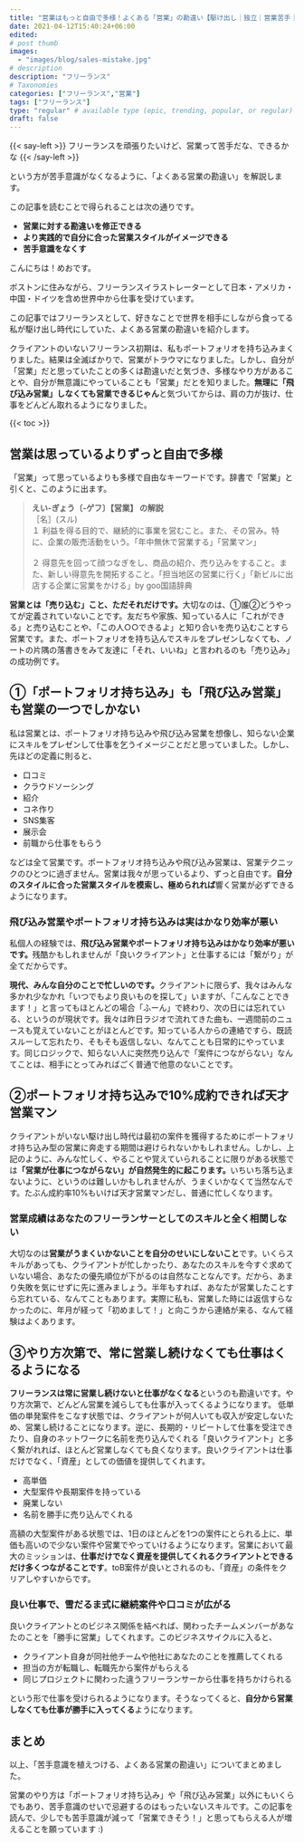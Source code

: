 ```yaml
---
title: "営業はもっと自由で多様！よくある「営業」の勘違い【駆け出し｜独立｜営業苦手｜フリーランス｜売り込み】"
date: 2021-04-12T15:40:24+06:00
edited: 
# post thumb
images:
  - "images/blog/sales-mistake.jpg"
# description
description: "フリーランス"
# Taxonomies
categories: ["フリーランス","営業"]
tags: ["フリーランス"]
type: "regular" # available type (epic, trending, popular, or regular)
draft: false
---
```


{{< say-left >}}
フリーランスを頑張りたいけど、営業って苦手だな、できるかな
{{< /say-left >}}

という方が苦手意識がなくなるように、「よくある営業の勘違い」を解説します。

この記事を読むことで得られることは次の通りです。
* **営業に対する勘違いを修正できる**
* **より実践的で自分に合った営業スタイルがイメージできる**
* **苦手意識をなくす**

こんにちは！めおです。

ボストンに住みながら、フリーランスイラストレーターとして日本・アメリカ・中国・ドイツを含め世界中から仕事を受けています。

この記事ではフリーランスとして、好きなことで世界を相手にしながら食ってる私が駆け出し時代にしていた、よくある営業の勘違いを紹介します。

クライアントのいないフリーランス初期は、私もポートフォリオを持ち込みまくりました。結果は全滅ばかりで、営業がトラウマになりました。しかし、自分が「営業」だと思っていたことの多くは勘違いだと気づき、多様なやり方があることや、自分が無意識にやっていることも「営業」だとを知りました。<span class="keiko-red">**無理に「飛び込み営業」しなくても営業できるじゃん**</span>と気づいてからは、肩の力が抜け、仕事をどんどん取れるようになりました。

{{< toc >}}

## 営業は思っているよりずっと自由で多様
「営業」って思っているよりも多様で自由なキーワードです。辞書で「営業」と引くと、このように出ます。

>**えい‐ぎょう〔‐ゲフ〕【営業】 の解説**<br>［名］(スル)<br>１ 利益を得る目的で、継続的に事業を営むこと。また、その営み。特に、企業の販売活動をいう。「年中無休で営業する」「営業マン」<br><br>２ 得意先を回って顔つなぎをし、商品の紹介、売り込みをすること。また、新しい得意先を開拓すること。「担当地区の営業に行く」「新ビルに出店する企業に営業をかける」by goo国語辞典

<span class="keiko-red">**営業とは「売り込む」こと、ただそれだけです。**</span>大切なのは、①誰②どうやってが定義されていないことです。友だちや家族、知っている人に「これができる」と売り込むことや、「この人○○できるよ」と知り合いを売り込むことすら営業です。また、ポートフォリオを持ち込んでスキルをプレゼンしなくても、ノートの片隅の落書きをみて友達に「それ、いいね」と言われるのも「売り込み」の成功例です。

## ①「ポートフォリオ持ち込み」も「飛び込み営業」も営業の一つでしかない
私は営業とは、ポートフォリオ持ち込みや飛び込み営業を想像し、知らない企業にスキルをプレゼンして仕事を乞うイメージことだと思っていました。しかし、先ほどの定義に則ると、
* 口コミ
* クラウドソーシング
* 紹介
* コネ作り
* SNS集客
* 展示会
* 前職から仕事をもらう

などは全て営業です。ポートフォリオ持ち込みや飛び込み営業は、営業テクニックのひとつに過ぎません。営業は我々が思っているより、ずっと自由です。<span class="keiko-red">**自分のスタイルに合った営業スタイルを模索し、極められれば**</span>響く営業が必ずできるようになります。

### 飛び込み営業やポートフォリオ持ち込みは実はかなり効率が悪い
私個人の経験では、<span class="keiko-red">**飛び込み営業やポートフォリオ持ち込みはかなり効率が悪いです。**</span>残酷かもしれませんが「良いクライアント」と仕事するには「繋がり」が全てだからです。

<span class="keiko-red">**現代、みんな自分のことで忙しいのです。**</span>クライアントに限らず、我々はみんな多かれ少なかれ「いつでもより良いものを探して」いますが、「こんなことできます！」と言ってもほとんどの場合「ふーん」で終わり、次の日には忘れている、というのが現状です。我々は昨日ラジオで流れてきた曲も、一週間前のニュースも覚えていないことがほとんどです。知っている人からの連絡ですら、既読スルーして忘れたり、そもそも返信しない、なんてことも日常的にやっています。同じロジックで、知らない人に突然売り込んで「案件につながらない」なんてことは、相手にとってみればごく普通で他意のないことです。

## ②ポートフォリオ持ち込みで10%成約できれば天才営業マン
クライアントがいない駆け出し時代は最初の案件を獲得するためにポートフォリオ持ち込み型の営業に奔走する期間は避けられないかもしれません。しかし、上記のように、みんな忙しく、やることや覚えていられることに限りがある状態では<span class="keiko-red">**「営業が仕事につながらない」が自然発生的に起こります。**</span>いちいち落ち込まないように、というのは難しいかもしれませんが、うまくいかなくて当然なんです。たぶん成約率10%もいけば天才営業マンだし、普通に忙しくなります。

### 営業成績はあなたのフリーランサーとしてのスキルと全く相関しない
大切なのは<span class="keiko-red">**営業がうまくいかないことを自分のせいにしないこと**</span>です。いくらスキルがあっても、クライアントが忙しかったり、あなたのスキルを今すぐ求めていない場合、あなたの優先順位が下がるのは自然なことなんです。だから、あまり失敗を気にせずに先に進みましょう。半年もすれば、あなたが営業したことすら忘れている、なんてこともあります。実際に私も、営業した時には返信すらなかったのに、年月が経って「初めまして！」と向こうから連絡が来る、なんて経験はよくあります。

## ③やり方次第で、常に営業し続けなくても仕事はくるようになる
<span class="keiko-red">**フリーランスは常に営業し続けないと仕事がなくなる**</span>というのも勘違いです。やり方次第で、どんどん営業を減らしても仕事が入ってくるようになります。
低単価の単発案件をこなす状態では、クライアントが何人いても収入が安定しないため、営業し続けることになります。逆に、長期的・リピートして仕事を受注できたり、自身のネットワークに名前を売り込んでくれる「良いクライアント」と多く繋がれれば、ほとんど営業しなくても良くなります。良いクライアントは仕事だけでなく、「資産」としての価値を提供してくれます。
* 高単価
* 大型案件や長期案件を持っている
* 廃業しない
* 名前を勝手に売り込んでくれる

高額の大型案件がある状態では、1日のほとんどを1つの案件にとられる上に、単価も高いので少ない案件や営業でやっていけるようになります。営業において最大のミッションは、<span class="keiko-red">**仕事だけでなく資産を提供してくれるクライアントとできるだけ多くつながることです**</span>。toB案件が良いとされるのも、「資産」の条件をクリアしやすいからです。

### 良い仕事で、雪だるま式に継続案件や口コミが広がる
良いクライアントとのビジネス関係を結べれば、関わったチームメンバーがあなたのことを「勝手に営業」してくれます。このビジネスサイクルに入ると、
* クライアント自身が同社他チームや他社にあなたのことを推薦してくれる
* 担当の方が転職し、転職先から案件がもらえる
* 同じプロジェクトに関わった違うフリーランサーから仕事を持ちかけられる

という形で仕事を受けられるようになります。そうなってくると、<span class="keiko-red">**自分から営業しなくても仕事が勝手に入ってくる**</span>ようになります。

## まとめ
以上、「苦手意識を植えつける、よくある営業の勘違い」についてまとめました。

営業のやり方は「ポートフォリオ持ち込み」や「飛び込み営業」以外にもいくらでもあり、苦手意識のせいで忌避するのはもったいないスキルです。この記事を読んで、少しでも苦手意識が減って「営業できそう！」と思ってもらえる人が増えることを願っています :)